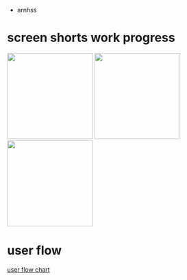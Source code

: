 - arnhss

# screen shorts work progress


<img width='200' src="https://user-images.githubusercontent.com/65447144/183302437-8c846b5e-3f4b-4caa-8626-6e1eef4ac295.png"/>    <img width='200' src="https://user-images.githubusercontent.com/65447144/183710986-60f101db-12d2-45f0-bbfb-57913aea97d7.png"/> 
<img width='200' src="https://user-images.githubusercontent.com/65447144/183711644-6be5797f-a741-407c-aa87-b729a0f806b9.png"/> 
 




# user flow 
[user flow chart ](https://www.figma.com/file/BAcGajYbla8hJGDNEUoAQ3/arnhss?node-id=0%3A1)
